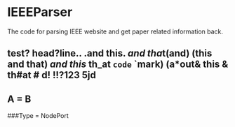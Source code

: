 IEEEParser
==========
The code for parsing IEEE website and get paper related information back. 

## test? head?line.. .and this. *and tha*t(and) (this and that) _and this_ th_at `code` `mark) (a*out& this & th#at # d! !!?123 5jd

## A = B

###Type = NodePort
